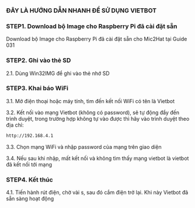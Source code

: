 ### ĐÂY LÀ HƯỚNG DẪN NHANH ĐỂ SỬ DỤNG VIETBOT

### STEP1. Download bộ Image cho Raspberry Pi đã cài đặt sẵn

Download bộ Image cho Raspberry Pi đã cài đặt sẵn cho Mic2Hat tại Guide 031

### STEP2. Ghi vào thẻ SD

2.1. Dùng Win32IMG để ghi vào thẻ nhớ SD

### STEP3. Khai báo WiFi
3.1. Mở điện thoại hoặc máy tính, tìm đến kết nối WiFi có tên là Vietbot

3.2. Kết nối vào mạng Vietbot (không có password), sẽ tự động đẩy đến trình duyệt, trong trường hợp không tự vào được thì hãy vào trình duyệt theo địa chỉ: 
```sh
http://192.168.4.1
```
3.3. Chọn mạng WiFi và nhập password của mạng trên giao diện

3.4. Nếu sau khi nhập, mất kết nối và không tìm thấy mạng vietbot là vietbot đã kết nối tới mạng


### STEP4. Kết thúc

4.1. Tiến hành rút điện, chờ vài s, sau đó cắm điện trở lại. Khi này Vietbot đã sẵn sàng hoạt động
